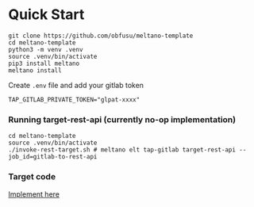 # Quick Start

```
git clone https://github.com/obfusu/meltano-template
cd meltano-template
python3 -m venv .venv
source .venv/bin/activate
pip3 install meltano
meltano install
```
Create `.env` file and add your gitlab token
```
TAP_GITLAB_PRIVATE_TOKEN="glpat-xxxx"
```

### Running target-rest-api (currently no-op implementation)

```
cd meltano-template
source .venv/bin/activate
./invoke-rest-target.sh # meltano elt tap-gitlab target-rest-api --job_id=gitlab-to-rest-api
```

### Target code

[Implement here](https://github.com/obfusu/meltano-template/blob/e0fe3f8866c1265f079b3f745a0ab3b2b11e31b8/extract/target-rest-api/target_rest_api/__init__.py#L50)
